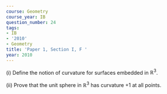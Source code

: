 ```yaml
---
course: Geometry
course_year: IB
question_number: 24
tags:
- IB
- '2010'
- Geometry
title: 'Paper 1, Section I, F '
year: 2010
---
```




(i) Define the notion of curvature for surfaces embedded in $\mathbb{R}^{3}$.

(ii) Prove that the unit sphere in $\mathbb{R}^{3}$ has curvature $+1$ at all points.